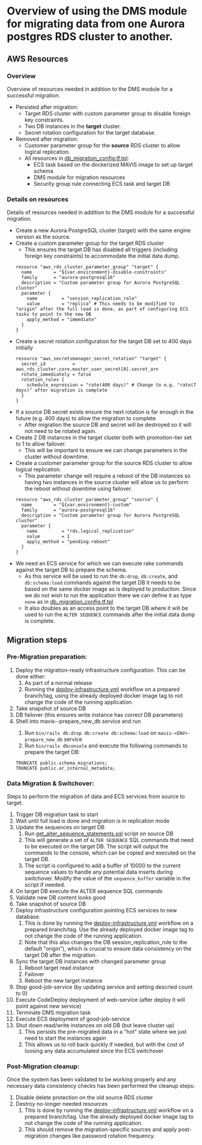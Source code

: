 # Overview of using the DMS module for migrating data from one Aurora postgres RDS cluster to another.

## AWS Resources

### Overview

Overview of resources needed in addition to the DMS module for a successful migration.

- Persisted after migration:
  - Target RDS cluster with custom parameter group to disable foreign key constraints.
  - Two DB instances in the **target** cluster.
  - Secret rotation configuration for the target database.
- Removed after migration:
  - Customer parameter group for the **source** RDS cluster to allow logical replication.
  - All resources in [db_migration_config.tf.tpl](resources/db_migration_config.tf.tpl):
    - ECS task based on the dockerized MAVIS image to set up target schema
    - DMS module for migration resources
    - Security group rule connecting ECS task and target DB

### Details on resources

Details of resources needed in addition to the DMS module for a successful migration.

- Create a new Aurora PostgreSQL cluster (target) with the same engine version as the source.
- Create a custom parameter group for the target RDS cluster
  - This ensures the target DB has disabled all triggers (including foreign key constraints) to accommodate the
    initial data dump.
  ```hcl
  resource "aws_rds_cluster_parameter_group" "target" {
    name        = "${var.environment}-disable-constraints"
    family      = "aurora-postgresql16"
    description = "Custom parameter group for Aurora PostgreSQL cluster"
    parameter {
      name         = "session_replication_role"
      value        = "replica" # This needs to be modified to "origin" after the full load is done, as part of configuring ECS tasks to point to the new DB
      apply_method = "immediate"
    }
  }
  ```
- Create a secret rotation configuration for the target DB set to 400 days initially
  ```hcl
  resource "aws_secretsmanager_secret_rotation" "target" {
    secret_id          = aws_rds_cluster.core.master_user_secret[0].secret_arn
    rotate_immediately = false
    rotation_rules {
      schedule_expression = "rate(400 days)" # Change to e.g. "rate(7 days)" after migration is complete
    }
  }
  ```
- If a source DB secret exists ensure the next rotation is far enough in the future (e.g. 400 days) to allow the
  migration to complete
  - After migration the source DB and secret will be destroyed so it will not need to be rotated again.
- Create 2 DB instances in the target cluster both with promotion-tier set to 1 to allow failover.
  - This will be important to ensure we can change parameters in the cluster without downtime.
- Create a customer parameter group for the source RDS cluster to allow logical replication.
  - This parameter change will require a reboot of the DB instances so having two instances
    in the source cluster will allow us to perform the reboot without downtime using
    failover.
  ```hcl
  resource "aws_rds_cluster_parameter_group" "source" {
    name        = "${var.environment}-custom"
    family      = "aurora-postgresql16"
    description = "Custom parameter group for Aurora PostgreSQL cluster"
    parameter {
      name         = "rds.logical_replication"
      value        = 1
      apply_method = "pending-reboot"
    }
  }
  ```
- We need an ECS service for which we can execute rake commands against the target DB to prepare the schema.
  - As this service will be used to run the `db:drop`, `db:create`, and `db:schema:load` commands against the target
    DB it needs to be based on the same docker image as is deployed to production. Since we do not wish to run the
    application there we can define it as type `none` as
    in [db_migration_config.tf.tpl](resources/db_migration_config.tf.tpl)
  - It also doubles as an access point to the target DB where it will be used to run the `ALTER SEQUENCE` commands
    after the initial data dump is complete.

## Migration steps

### Pre-Migration preparation:

1. Deploy the migration-ready infrastructure configuration. This can be done either:
   1. As part of a normal release
   2. Running the [deploy-infrastructure.yml](../../../../.github/workflows/deploy-infrastructure.yml)
      workflow on a prepared branch/tag, using the already deployed docker image tag to not change the code of the
      running application.
2. Take snapshot of source DB
3. DB failover (this ensures write instance has correct DB parameters)
4. Shell into mavis-<ENV>-prepare_new_db service and run
   1. Run `bin/rails db:drop db:create db:schema:load` on `mavis-<ENV>-prepare_new_db` service
   2. Run `bin/rails dbconsole` and execute the following commands to prepare the target DB:
   ```postgresql
   TRUNCATE public.schema_migrations;
   TRUNCATE public.ar_internal_metadata;
   ```

### Data Migration & Switchover:

Steps to perform the migration of data and ECS services from source to target.

1. Trigger DB migration task to start
2. Wait until full load is done and migration is in replication mode
3. Update the sequences on target DB
   1. Run [get_alter_sequence_statements.sql](resources/get_alter_sequence_statements.sql) script on source DB
   2. This will generate a set of `ALTER SEQUENCE` SQL commands that need to be executed on the target DB.
      The script will output the commands to the console, which can be copied and executed on the target DB.
   3. The script is configured to add a buffer of 10000 to the current sequence values to handle any potential data
      inserts during switchover. Modify the value of the `sequence_buffer` variable in the script if needed.
4. On target DB execute the ALTER sequence SQL commands
5. Validate new DB content looks good
6. Take snapshot of source DB
7. Deploy infrastructure configuration pointing ECS services to new database.
   1. This is done by running the [deploy-infrastructure.yml](../../../../.github/workflows/deploy-infrastructure.yml)
      workflow on a prepared branch/tag. Use the already deployed docker image tag to not change the code of the
      running application.
   2. Note that this also changes the DB session_replication_role to the default "origin"), which is crucial to ensure
      data consistency on the target DB after the migration.
8. Sync the target DB instances with changed parameter group
   1. Reboot target read instance
   2. Failover
   3. Reboot the new target instance
9. Stop good-job-service (by updating service and setting descried count to 0)
10. Execute CodeDeploy deployment of web-service (after deploy it will point against new service)
11. Terminate DMS migration task
12. Execute ECS deployment of good-job-service
13. Shut down read/write instances on old DB (but leave cluster up)
    1. This persists the pre-migrated data in a "hot" state where we just need to start the instances again
    2. This allows us to roll back quickly if needed, but with the cost of loosing any data accumulated since the ECS
       switchover

### Post-Migration cleanup:

Once the system has been validated to be working properly and any necessary data consistency checks has been performed
the cleanup steps:

1. Disable delete protection on the old source RDS cluster
2. Destroy no-longer needed resources
   1. This is done by running the [deploy-infrastructure.yml](../../../../.github/workflows/deploy-infrastructure.yml)
      workflow on a prepared branch/tag. Use the already deployed docker image tag to not change the code of the
      running application.
   2. This should remove the migration-specific sources and apply post-migration changes like password rotation
      frequency.
